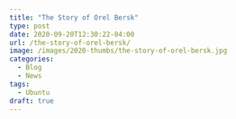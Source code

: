 ```yaml
---
title: "The Story of Orel Bersk"
type: post
date: 2020-09-20T12:30:22-04:00
url: /the-story-of-orel-bersk/
image: /images/2020-thumbs/the-story-of-orel-bersk.jpg
categories:
  - Blog
  - News
tags:
  - Ubuntu
draft: true
---
```

<!--more-->